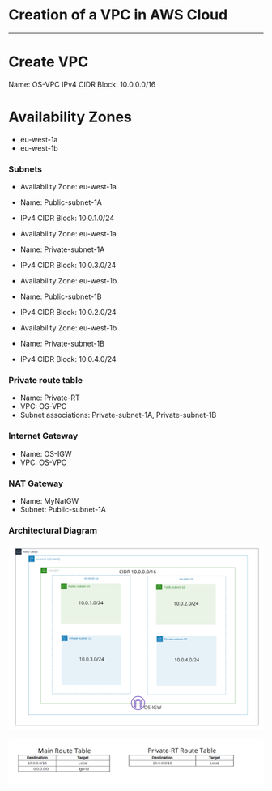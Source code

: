 # Creation of a VPC in AWS Cloud

----

# Create VPC
Name: OS-VPC
IPv4 CIDR Block: 10.0.0.0/16

# Availability Zones
* eu-west-1a
* eu-west-1b

### Subnets
* Availability Zone: eu-west-1a
* Name: Public-subnet-1A
* IPv4 CIDR Block: 10.0.1.0/24

* Availability Zone: eu-west-1a
* Name: Private-subnet-1A
* IPv4 CIDR Block: 10.0.3.0/24

* Availability Zone: eu-west-1b
* Name: Public-subnet-1B
* IPv4 CIDR Block: 10.0.2.0/24

* Availability Zone: eu-west-1b
* Name: Private-subnet-1B
* IPv4 CIDR Block: 10.0.4.0/24

### Private route table
* Name: Private-RT
* VPC: OS-VPC
* Subnet associations: Private-subnet-1A, Private-subnet-1B

### Internet Gateway
* Name: OS-IGW
* VPC: OS-VPC

### NAT Gateway
* Name: MyNatGW
* Subnet: Public-subnet-1A

### Architectural Diagram
![VPC diagram with 4 subnets(2 Public and 2 Private](vpc.png "Architectural Diagram of the VPC")

![Screenshot showing the Main Route table and the Private Route table.](vpc-route-tabe.png "Route Table")